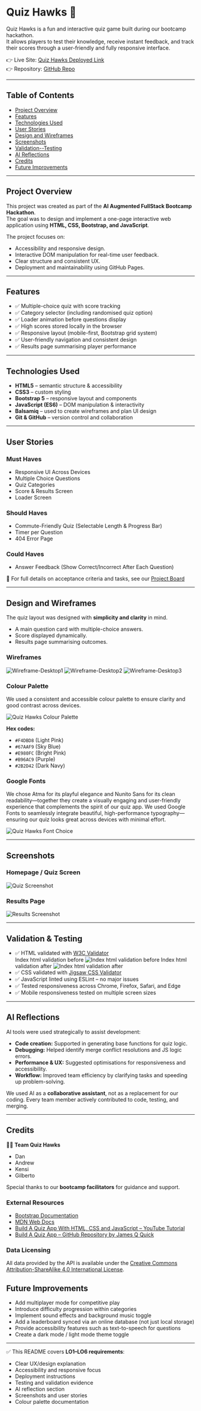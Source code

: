 # Quiz Hawks 🦅  

Quiz Hawks is a fun and interactive quiz game built during our bootcamp hackathon.  
It allows players to test their knowledge, receive instant feedback, and track their scores through a user-friendly and fully responsive interface.  

👉 Live Site: [Quiz Hawks Deployed Link](https://danbaloiu.github.io/dev-hawks-quiz/)  
👉 Repository: [GitHub Repo](https://github.com/DanBaloiu/dev-hawks-quiz)  

---

## Table of Contents  
- [Project Overview](#project-overview)  
- [Features](#features)  
- [Technologies Used](#technologies-used)  
- [User Stories](#user-stories)  
- [Design and Wireframes](#design-and-wireframes)  
- [Screenshots](#screenshots)  
- [Validation--Testing](#validation--testing)  
- [AI Reflections](#ai-reflections)  
- [Credits](#credits)  
- [Future Improvements](#future-improvements)  

---

## Project Overview  

This project was created as part of the **AI Augmented FullStack Bootcamp Hackathon**.  
The goal was to design and implement a one-page interactive web application using **HTML, CSS, Bootstrap, and JavaScript**.  

The project focuses on:  
- Accessibility and responsive design.  
- Interactive DOM manipulation for real-time user feedback.  
- Clear structure and consistent UX.  
- Deployment and maintainability using GitHub Pages.  

---

## Features  
- ✅ Multiple-choice quiz with score tracking  
- ✅ Category selector (including randomised quiz option)  
- ✅ Loader animation before questions display  
- ✅ High scores stored locally in the browser  
- ✅ Responsive layout (mobile-first, Bootstrap grid system)  
- ✅ User-friendly navigation and consistent design  
- ✅ Results page summarising player performance  

---

## Technologies Used  
- **HTML5** – semantic structure & accessibility  
- **CSS3** – custom styling  
- **Bootstrap 5** – responsive layout and components  
- **JavaScript (ES6)** – DOM manipulation & interactivity  
- **Balsamiq** – used to create wireframes and plan UI design  
- **Git & GitHub** – version control and collaboration  

---

## User Stories  

### Must Haves  
- Responsive UI Across Devices  
- Multiple Choice Questions  
- Quiz Categories  
- Score & Results Screen  
- Loader Screen  

### Should Haves  
- Commute-Friendly Quiz (Selectable Length & Progress Bar)  
- Timer per Question  
- 404 Error Page  

### Could Haves  
- Answer Feedback (Show Correct/Incorrect After Each Question)  

📌 For full details on acceptance criteria and tasks, see our [Project Board](https://github.com/users/DanBaloiu/projects/6)  


---

## Design and Wireframes  

The quiz layout was designed with **simplicity and clarity** in mind.  
- A main question card with multiple-choice answers.  
- Score displayed dynamically.  
- Results page summarising outcomes.  

### Wireframes  
![Wireframe-Desktop1](assets/images/wireframe1.webp)
![Wireframe-Desktop2](assets/images/wireframe2.webp)
![Wireframe-Desktop3](assets/images/wireframe3.webp)

### Colour Palette  
We used a consistent and accessible colour palette to ensure clarity and good contrast across devices.  

![Quiz Hawks Colour Palette](assets/images/color-palette.webp) 

**Hex codes:**  
- `#F4DBD8` (Light Pink)  
- `#67AAF9` (Sky Blue)  
- `#E980FC` (Bright Pink)  
- `#B96AC9` (Purple)  
- `#2B2D42` (Dark Navy) 

### Google Fonts
We chose Atma for its playful elegance and Nunito Sans for its clean readability—together they create a visually engaging and user-friendly experience that complements the spirit of our quiz app. We used Google Fonts to seamlessly integrate beautiful, high-performance typography—ensuring our quiz looks great across devices with minimal effort.

![Quiz Hawks Font Choice](assets/images/fonts.webp) 

---

## Screenshots  

### Homepage / Quiz Screen  
![Quiz Screenshot](assets/images/screenshot1.webp) 

### Results Page  
![Results Screenshot](assets/images/screenshot2.webp)

---

## Validation & Testing  

- ✅ HTML validated with [W3C Validator](https://validator.w3.org/)  
Index html validation before
![Index html validation before](assets/images/index-html-validation.webp) 
Index html validation after
![Index html validation after](assets/images/index-html-validator-ok.webp) 
- ✅ CSS validated with [Jigsaw CSS Validator](https://jigsaw.w3.org/css-validator/)  
- ✅ JavaScript linted using ESLint – no major issues  
- ✅ Tested responsiveness across Chrome, Firefox, Safari, and Edge  
- ✅ Mobile responsiveness tested on multiple screen sizes  

---

## AI Reflections  

AI tools were used strategically to assist development:  
- **Code creation:** Supported in generating base functions for quiz logic.  
- **Debugging:** Helped identify merge conflict resolutions and JS logic errors.  
- **Performance & UX:** Suggested optimisations for responsiveness and accessibility.  
- **Workflow:** Improved team efficiency by clarifying tasks and speeding up problem-solving.  

We used AI as a **collaborative assistant**, not as a replacement for our coding. Every team member actively contributed to code, testing, and merging.  

---

## Credits  

👩‍💻 **Team Quiz Hawks**  
- Dan  
- Andrew  
- Kensi  
- Gilberto  

Special thanks to our **bootcamp facilitators** for guidance and support.  

### External Resources  
- [Bootstrap Documentation](https://getbootstrap.com/)  
- [MDN Web Docs](https://developer.mozilla.org/)  
- [Build A Quiz App With HTML, CSS and JavaScript – YouTube Tutorial](https://www.youtube.com/playlist?list=PLB6wlEeCDJ5Yyh6P2N6Q_9JijB6v4UejF)  
- [Build A Quiz App – GitHub Repository by James Q Quick](https://github.com/jamesqquick/Build-A-Quiz-App-With-HTML-CSS-and-JavaScript)  

### Data Licensing  
All data provided by the API is available under the [Creative Commons Attribution-ShareAlike 4.0 International License](https://creativecommons.org/licenses/by-sa/4.0/).  


## Future Improvements  

- Add multiplayer mode for competitive play  
- Introduce difficulty progression within categories  
- Implement sound effects and background music toggle  
- Add a leaderboard synced via an online database (not just local storage)  
- Provide accessibility features such as text-to-speech for questions  
- Create a dark mode / light mode theme toggle  

---

✅ This README covers **LO1–LO6 requirements**:  
- Clear UX/design explanation  
- Accessibility and responsive focus  
- Deployment instructions  
- Testing and validation evidence  
- AI reflection section  
- Screenshots and user stories  
- Colour palette documentation  
